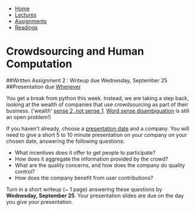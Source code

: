 <ul id="ProjectSubmenu">
    <li><a class="home" href="../index.html" title="Home">Home</a></li>
    <li><a class="syllabus" href="../syllabus.html" title="Lectures">Lectures</a></li>
    <li><a class="assignments" href="../assignments.html" title="Assignments">Assignments</a></li>
    <li><a class="resources" href="../resources.html" title="Resources">Readings</a></li>
</ul>

<link rel="stylesheet" type="text/css" href="../stylesheet.css" />

# Crowdsourcing and Human Computation

##Written Assignment 2 : Writeup due Wednesday, September 25
##Presentation due [Whenever](https://docs.google.com/spreadsheet/ccc?key=0Aqm_QKjV_1EkdHdYRU1lOXFncHFxaXVDdTJqZVRuR1E&usp=sharing)

You get a break from python this week. Instead, we are taking a step back, looking at the wealth of companies that use crowdsourcing as part of their business. ('wealth' [sense 2, not sense 1](http://wordnetweb.princeton.edu/perl/webwn?s=wealth&sub=Search+WordNet&o2=&o0=1&o8=1&o1=1&o7=&o5=&o9=&o6=&o3=&o4=&h=). [Word sense disambiguation](http://en.wikipedia.org/wiki/Word-sense_disambiguation) is still an open problem!)

If you haven't already, choose a [presentation date](https://docs.google.com/spreadsheet/ccc?key=0Aqm_QKjV_1EkdHdYRU1lOXFncHFxaXVDdTJqZVRuR1E&usp=sharing) and a company. You will need to give a short 5 to 10 minute presentation on your company on your chosen date, answering the following questions:

- What incentives does it offer to get people to participate?
- How does it aggregate the information provided by the crowd?
- What are the quality concerns, and how does the company do quality control?
- How does the company benefit from user contributions?

Turn in a short writeup (~ 1 page) answering these questions by <b>Wednesday, September 25</b>. Your presentation slides are due on the day you give your presentation.


